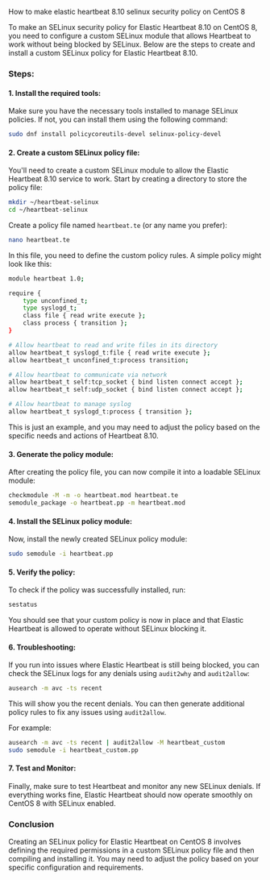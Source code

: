 How to make elastic heartbeat 8.10 selinux security policy on CentOS 8



To make an SELinux security policy for Elastic Heartbeat 8.10 on CentOS 8, you need to configure a custom SELinux module that allows Heartbeat to work without being blocked by SELinux. Below are the steps to create and install a custom SELinux policy for Elastic Heartbeat 8.10.

### Steps:

#### 1. **Install the required tools:**

Make sure you have the necessary tools installed to manage SELinux policies. If not, you can install them using the following command:

```bash
sudo dnf install policycoreutils-devel selinux-policy-devel
```

#### 2. **Create a custom SELinux policy file:**

You'll need to create a custom SELinux module to allow the Elastic Heartbeat 8.10 service to work. Start by creating a directory to store the policy file:

```bash
mkdir ~/heartbeat-selinux
cd ~/heartbeat-selinux
```

Create a policy file named `heartbeat.te` (or any name you prefer):

```bash
nano heartbeat.te
```

In this file, you need to define the custom policy rules. A simple policy might look like this:

```bash
module heartbeat 1.0;

require {
    type unconfined_t;
    type syslogd_t;
    class file { read write execute };
    class process { transition };
}

# Allow heartbeat to read and write files in its directory
allow heartbeat_t syslogd_t:file { read write execute };
allow heartbeat_t unconfined_t:process transition;

# Allow heartbeat to communicate via network
allow heartbeat_t self:tcp_socket { bind listen connect accept };
allow heartbeat_t self:udp_socket { bind listen connect accept };

# Allow heartbeat to manage syslog
allow heartbeat_t syslogd_t:process { transition };
```

This is just an example, and you may need to adjust the policy based on the specific needs and actions of Heartbeat 8.10.

#### 3. **Generate the policy module:**

After creating the policy file, you can now compile it into a loadable SELinux module:

```bash
checkmodule -M -m -o heartbeat.mod heartbeat.te
semodule_package -o heartbeat.pp -m heartbeat.mod
```

#### 4. **Install the SELinux policy module:**

Now, install the newly created SELinux policy module:

```bash
sudo semodule -i heartbeat.pp
```

#### 5. **Verify the policy:**

To check if the policy was successfully installed, run:

```bash
sestatus
```

You should see that your custom policy is now in place and that Elastic Heartbeat is allowed to operate without SELinux blocking it.

#### 6. **Troubleshooting:**

If you run into issues where Elastic Heartbeat is still being blocked, you can check the SELinux logs for any denials using `audit2why` and `audit2allow`:

```bash
ausearch -m avc -ts recent
```

This will show you the recent denials. You can then generate additional policy rules to fix any issues using `audit2allow`.

For example:

```bash
ausearch -m avc -ts recent | audit2allow -M heartbeat_custom
sudo semodule -i heartbeat_custom.pp
```

#### 7. **Test and Monitor:**

Finally, make sure to test Heartbeat and monitor any new SELinux denials. If everything works fine, Elastic Heartbeat should now operate smoothly on CentOS 8 with SELinux enabled.

### Conclusion

Creating an SELinux policy for Elastic Heartbeat on CentOS 8 involves defining the required permissions in a custom SELinux policy file and then compiling and installing it. You may need to adjust the policy based on your specific configuration and requirements.